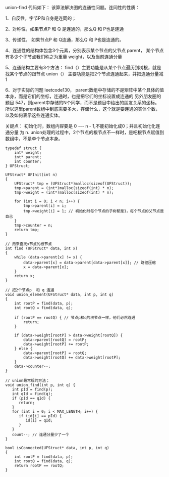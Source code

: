 union-find 代码如下：
该算法解决图的连通性问题。连同性的性质：

1、自反性，字节P和自身是连同的；

2、对称性，如果节点P 和 Q 是连通的，那么Q 和 P也是连通

3、传递性， 如果节点P 和 Q连通，那么Q 和 P也是连通的。

4、连通性的结构体包含3个元素，分别表示某个节点的父节点 parent， 某个节点有多少个子节点我们称之为重量 weight，以及当前连通分量

5、连通结构主要有3个方法：
find（）主要功能是从某个节点遍历到树根，就是找某个节点的跟节点
union（） 主要功能是把2个节点连通起来，并把连通分量减 1

6、对于实际的问题 leetcode130， parent数组中存储的不是矩阵中某个具体的值本身，而是它们的坐标，连通时，也是把它们的坐标设置成连通的
   另外朋友圈的题目 547，则parent中存储的N个同学，而不是题目中给出的朋友关系的坐标。
   所以这里parent数组中到底需要多大，存储什么，这个就是要连通的实体个数，以及如何表示这些连通实体。
 
关键点： 初始化时，数组内容要是 0 --- n - 1,不能初始化成0；并且初始化化连通分量 为 n. union处理的过程中，2个节点的根节点不一样时，是吧根节点赋值到数组中，不是单个节点本身。

```
typedef struct {
    int* weight;
    int* parent;
    int counter;
} UFStruct;

UFStruct* UFInit(int n)
{
    UFStruct* tmp = (UFStruct*)malloc(sizeof(UFStruct));
    tmp->parent = (int*)malloc(sizeof(int) * n);
    tmp->weight = (int*)malloc(sizeof(int) * n);

    for (int i = 0; i < n; i++) {
        tmp->parent[i] = i;
        tmp->weight[i] = 1; // 初始化时每个节点的子树都是1，每个节点的父节点是自己
    }
    tmp->counter = n;
    return tmp;
}

// 用来查找x节点的根节点
int find (UFStruct* data, int x)
{
    while (data->parent[x] != x) {
        data->parent[x] = data->parent[data->parent[x]]; // 路径压缩
        x = data->parent[x];
    }
    return x;
}

// 把2个节点p  和 q 连通
void union_element(UFStruct* data, int p, int q)
{
    int rootP = find(data, p);
    int rootQ = find(data, q);

    if (rootP == rootQ) { // 节点p和q的根节点一样，他们必然连通
        return;
    }

    if (data->weight[rootP] > data->weight[rootQ]) {
        data->parent[rootQ] = rootP;
        data->weight[rootP] += rootP;
    } else {
        data->parent[rootP] = rootQ;
        data->weight[rootQ] += data->weight[rootP];
    }
    data->counter--;
}

// union最常规的方法；
void union_find(int p, int q) {
   int pId = find(p);
   int qId = find(q);
   if (pId == qId) {
      return;
   }
   for (int i = 0; i < MAX_LENGTH; i++) {
      if (id[i] == pId) {
         id[i] = qId;
      }
   }
   count--; // 连通分量少了一个
}

bool isConnected(UFStruct* data, int p, int q)
{
    int rootP = find(data, p);
    int rootQ = find(data, q);
    return rootP == rootQ;
}

```
